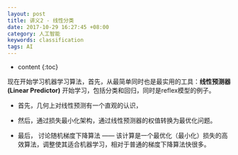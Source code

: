```yaml
---
layout: post
title: 讲义2 - 线性分类
date: 2017-10-29 16:27:45 +08:00
category: 人工智能
keywords: classification
tags: AI
---
```


* content
{:toc}

现在开始学习机器学习算法，首先，从最简单同时也是最实用的工具：**线性预测器(Linear Predictor)** 开始学习，包括分类和回归，同时是reflex模型的例子。

- 首先，几何上对线性预测有一个直观的认识，

- 然后，通过损失最小化架构，通过线性预测器的权值转换为最优化问题。

- 最后， 讨论随机梯度下降算法 —— 该计算是一个最优化（最小化）损失的高效算法，调整使其适合机器学习，相对于普通的梯度下降算法快很多。

